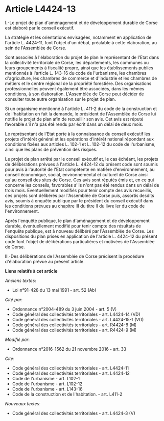 # Article L4424-13

I.-Le projet de plan d'aménagement et de développement durable de Corse est élaboré par le conseil exécutif. 

La stratégie et les orientations envisagées, notamment en application de l'article L. 4424-11, font l'objet d'un débat,
préalable à cette élaboration, au sein de l'Assemblée de Corse. 

Sont associés à l'élaboration du projet de plan le représentant de l'Etat dans la collectivité territoriale de Corse, les
départements, les communes ou leurs groupements à fiscalité propre, ainsi que les établissements publics mentionnés à
l'article L. 143-16 du code de l'urbanisme, les chambres d'agriculture, les chambres de commerce et d'industrie et les
chambres de métiers et le centre régional de la propriété forestière. Des organisations professionnelles peuvent également
être associées, dans les mêmes conditions, à son élaboration. L'Assemblée de Corse peut décider de consulter toute autre
organisation sur le projet de plan. 

Si un organisme mentionné à l'article L. 411-2 du code de la construction et de l'habitation en fait la demande, le président
de l'Assemblée de Corse lui notifie le projet de plan afin de recueillir son avis. Cet avis est réputé favorable s'il n'a pas
été rendu par écrit dans un délai de deux mois. 

Le représentant de l'Etat porte à la connaissance du conseil exécutif les projets d'intérêt général et les opérations
d'intérêt national répondant aux conditions fixées aux articles L. 102-1 et L. 102-12 du code de l'urbanisme, ainsi que les
plans de prévention des risques. 

Le projet de plan arrêté par le conseil exécutif et, le cas échéant, les projets de délibérations prévues à l'article L.
4424-12 du présent code sont soumis pour avis à l'autorité de l'Etat compétente en matière d'environnement, au       conseil
économique, social, environnemental et culturel de Corse ainsi qu'au conseil des sites de Corse. Ces avis sont réputés émis
et, en ce qui concerne les conseils, favorables s'ils n'ont pas été rendus dans un délai de trois mois. Eventuellement
modifiés pour tenir compte des avis recueillis, ces projets sont délibérés par l'Assemblée de Corse puis, assortis desdits
avis, soumis à enquête publique par le président du conseil exécutif dans les conditions prévues au chapitre III du titre II
du livre Ier du code de l'environnement. 

Après l'enquête publique, le plan d'aménagement et de développement durable, éventuellement modifié pour tenir compte des
résultats de l'enquête publique, est à nouveau délibéré par l'Assemblée de Corse. Les dispositions du plan prises en
application de l'article L. 4424-12 du présent code font l'objet de délibérations particulières et motivées de l'Assemblée de
Corse. 

II.-Des délibérations de l'Assemblée de Corse précisent la procédure d'élaboration prévue au présent article.

**Liens relatifs à cet article**

_Anciens textes_:

  - Loi n°91-428 du 13 mai 1991 - art. 52 (Ab)

_Cité par_:

  - Ordonnance n°2004-489 du 3 juin 2004 - art. 5 (V)
  - Code général des collectivités territoriales - art. L4424-14 (VD)
  - Code général des collectivités territoriales - art. L4424-15-1 (VD)
  - Code général des collectivités territoriales - art. R4424-8 (M)
  - Code général des collectivités territoriales - art. R4424-9 (M)

_Modifié par_:

  - Ordonnance n°2016-1562 du 21 novembre 2016 - art. 33

_Cite_:

  - Code général des collectivités territoriales - art. L4424-11
  - Code général des collectivités territoriales - art. L4424-12
  - Code de l'urbanisme - art. L102-1
  - Code de l'urbanisme - art. L102-12
  - Code de l'urbanisme - art. L143-16
  - Code de la construction et de l'habitation. - art. L411-2

_Nouveaux textes_:

  - Code général des collectivités territoriales - art. L4424-3 (V)
